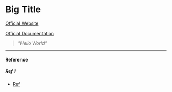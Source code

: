 # Big Title

[Official Website]()

[Official Documentation]()

> *"Hello World"*

---

#### Reference

##### Ref 1

- [Ref]()